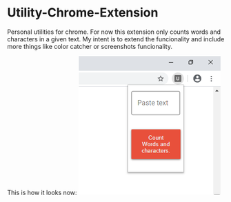 # Utility-Chrome-Extension
 Personal utilities for chrome.
 For now this extension only counts words and characters in a given text. My intent is to extend the funcionality and include more things like color catcher or screenshots funcionality.
 
 This is how it looks now:
![demo](demo.PNG)
